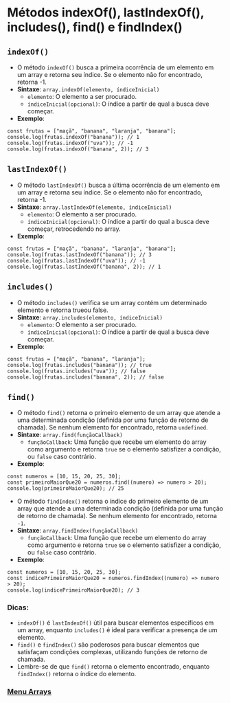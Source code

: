 # Métodos indexOf(), lastIndexOf(), includes(), find() e findIndex()

## `indexOf()`

- O método `indexOf()` busca a primeira ocorrência de um elemento em um array e retorna seu índice. Se o elemento não for encontrado, retorna -1.
- **Sintaxe**: `array.indexOf(elemento, índiceInicial)`
  - `elemento`: O elemento a ser procurado.
  - `índiceInicial(opcional)`: O índice a partir de qual a busca deve começar.
- **Exemplo**:

```
const frutas = ["maçã", "banana", "laranja", "banana"];
console.log(frutas.indexOf("banana")); // 1
console.log(frutas.indexOf("uva")); // -1
console.log(frutas.indexOf("banana", 2)); // 3
```

## `lastIndexOf()`

- O método `lastIndexOf()` busca a última ocorrência de um elemento em um array e retorna seu índice. Se o elemento não for encontrado, retorna -1.
- **Sintaxe**: `array.lastIndexOf(elemento, índiceInicial)`
  - `elemento`: O elemento a ser procurado.
  - `índiceInicial(opcional)`: O índice a partir do qual a busca deve começar, retrocedendo no array.
- **Exemplo**:

```
const frutas = ["maçã", "banana", "laranja", "banana"];
console.log(frutas.lastIndexOf("banana")); // 3
console.log(frutas.lastIndexOf("uva")); // -1
console.log(frutas.lastIndexOf("banana", 2)); // 1
```

## `includes()`

- O método `includes()` verifica se um array contém um determinado elemento e retorna trueou false.
- **Sintaxe**: `array.includes(elemento, índiceInicial)`
  - `elemento`: O elemento a ser procurado.
  - `índiceInicial(opcional)`: O índice a partir de qual a busca deve começar.
- **Exemplo**:

```
const frutas = ["maçã", "banana", "laranja"];
console.log(frutas.includes("banana")); // true
console.log(frutas.includes("uva")); // false
console.log(frutas.includes("banana", 2)); // false
```

## `find()`

- O método `find()` retorna o primeiro elemento de um array que atende a uma determinada condição (definida por uma função de retorno de chamada). Se nenhum elemento for encontrado, retorna `undefined`.
- **Sintaxe**: `array.find(funçãoCallback)`
  - `funçãoCallback`: Uma função que recebe um elemento do array como argumento e retorna `true` se o elemento satisfizer a condição, ou `false` caso contrário.
- **Exemplo**:

```
const numeros = [10, 15, 20, 25, 30];
const primeiroMaiorQue20 = numeros.find((numero) => numero > 20);
console.log(primeiroMaiorQue20); // 25
```

- O método `findIndex()` retorna o índice do primeiro elemento de um array que atende a uma determinada condição (definida por uma função de retorno de chamada). Se nenhum elemento for encontrado, retorna `-1`.
- **Sintaxe**: `array.findIndex(funçãoCallback)`
  - `funçãoCallback`: Uma função que recebe um elemento do array como argumento e retorna `true` se o elemento satisfizer a condição, ou `false` caso contrário.
- **Exemplo**:

```
const numeros = [10, 15, 20, 25, 30];
const indicePrimeiroMaiorQue20 = numeros.findIndex((numero) => numero > 20);
console.log(indicePrimeiroMaiorQue20); // 3
```

### Dicas:

- `indexOf()` é `lastIndexOf()` útil para buscar elementos específicos em um array, enquanto `includes()` é ideal para verificar a presença de um elemento.
- `find()` e `findIndex()` são poderosos para buscar elementos que satisfaçam condições complexas, utilizando funções de retorno de chamada.
- Lembre-se de que `find()` retorna o elemento encontrado, enquanto `findIndex()` retorna o índice do elemento.

### [Menu Arrays](../menu.md)
